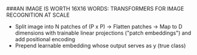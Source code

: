 ###AN IMAGE IS WORTH 16X16 WORDS: TRANSFORMERS FOR IMAGE RECOGNITION AT SCALE
* Split image into N patches of (P x P) -> Flatten patches -> Map to D dimensions with trainable linear projections ("patch embeddings") and add positional encoding
* Prepend learnable embedding whose output serves as y (true class)